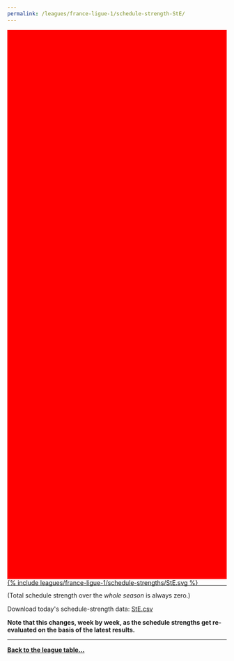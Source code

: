 ```yaml
---
permalink: /leagues/france-ligue-1/schedule-strength-StE/
---
```


<style>
.svg-wrap {
    background-color:red;
    height:0;
    padding-top:250%; /* 350px/550px */
    position: relative;
}

svg {
    background-color: white;
    height: 100%;
    display:block;
    width: 100%;
    position: absolute;
    top:0;
    left:0;
}
</style>


<div class="svg-wrap">
{% include leagues/france-ligue-1/schedule-strengths/StE.svg %}
</div>

-----

(Total schedule strength over the *whole season* is always zero.)


Download today's schedule-strength data: [StE.csv](/assets/leagues/france-ligue-1/2021/schedule-strengths/StE.csv)

**Note that this changes, week by week, as the schedule strengths get re-evaluated on the
basis of the latest results.**

-----

[**Back to the league table...**](/leagues/france-ligue-1)


